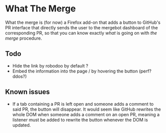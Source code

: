 # What The Merge

What the merge is (for now) a Firefox add-on that adds a button to GitHub's PR interface that directly sends the user to the mergebot dashboard of the corresponding PR, so that you can know exactly *what* is going on with *the merge* procedure.

## Todo

 - Hide the link by robodoo by default ?
 - Embed the information into the page / by hovering the button (perf? ddos?)

## Known issues

 - If a tab containing a PR is left open and someone adds a comment to said PR, the button will disappear. It would seem like GitHub rewrites the whole DOM when someone adds a comment on an open PR, meaning a listener must be added to rewrite the button whenever the DOM is updated.
